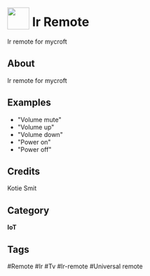 # <img src="https://raw.githack.com/FortAwesome/Font-Awesome/master/svgs/solid/tv.svg" card_color="#2C3E50" width="50" height="50" style="vertical-align:bottom"/> Ir Remote
Ir remote for mycroft

## About
Ir remote for mycroft

## Examples
* "Volume mute"
* "Volume up"
* "Volume down"
* "Power on"
* "Power off"

## Credits
Kotie Smit

## Category
**IoT**

## Tags
#Remote
#Ir
#Tv
#Ir-remote
#Universal remote

